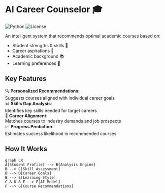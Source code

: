 # AI Career Counselor 🎓

![Python](https://img.shields.io/badge/Python-3.8%2B-blue)
![License](https://img.shields.io/badge/License-MIT-green)

An intelligent system that recommends optimal academic courses based on:
- Student strengths & skills 💪
- Career aspirations 🚀
- Academic background 📚
- Learning preferences 🧠

## Key Features
🔍 **Personalized Recommendations**:  
Suggests courses aligned with individual career goals  
📊 **Skills Gap Analysis**:  
Identifies key skills needed for target careers  
🎯 **Career Alignment**:  
Matches courses to industry demands and job prospects  
📈 **Progress Prediction**:  
Estimates success likelihood in recommended courses  

## How It Works
```mermaid
graph LR
A[Student Profile] --> B{Analysis Engine}
B --> C[Skill Assessment]
B --> D[Career Goals]
B --> E[Learning Style]
C & D & E --> F[AI Model]
F --> G[Course Recommendations]
